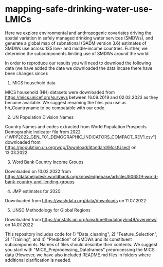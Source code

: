 # mapping-safe-drinking-water-use-LMICs

Here we explore environmental and anthropogenic covariates driving the spatial variation in safely managed drinking water services (SMDWs), and generate a global map of subnational (GADM version 3.6) estimates of SMDWs use across 135 low- and middle-income countries. Further, we determine the subcomponents limiting use of SMDWs around the world. 

 In order to reproduce our results you will need to download the following data (we have added the date we downloaded the data incase there have been changes since):


1) MICS household data

MICS household (HH) datasets were downloaded from https://mics.unicef.org/surveys between 16.09.2019 and 02.02.2023 as they became available. We suggest renaming the files you use as hh_Countryname to be compatable with our code.

2) UN Population Division Names

Country Names and codes extracted from World Population Prospects Demographic Indicator file from 2022 ("WPP2022_GEN_F01_DEMOGRAPHIC_INDICATORS_COMPACT_REV1.csv") downloaded from https://population.un.org/wpp/Download/Standard/MostUsed/ on 13.03.2022

3) Word Bank Country Income Groups

Downloaded on 10.02.2022 from https://datahelpdesk.worldbank.org/knowledgebase/articles/906519-world-bank-country-and-lending-groups 

4) JMP estimates for 2020

Downloaded from https://washdata.org/data/downloads on 11.07.2022.

5) UNSD Methodology for Global Regions

Downloaded from https://unstats.un.org/unsd/methodology/m49/overview/ on 14.07.2022

This repository includes code for 1) "Data_cleaning", 2) "Feature_Selection", 3) "Training", and 4) "Prediction" of SMDWs and its constituent subcomponents. Names of files should describe their contents. We suggest you start with "MICS_Preprocessing_Dataframes" preprocessing the MICS data (However, we have also included README.md files in folders where additional clarification is needed.
